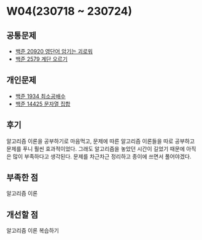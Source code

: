 # W04(230718 ~ 230724)

## 공통문제
- [백준 20920 영단어 암기는 괴로워](https://www.acmicpc.net/problem/20920)
- [백준 2579 계단 오르기](https://www.acmicpc.net/problem/2579)

## 개인문제
- [백준 1934 최소공배수](https://www.acmicpc.net/problem/1934)
- [백준 14425 문자열 집합](https://www.acmicpc.net/problem/14425)
<!-- - [백준 11478 서로 다른 부분 문자열의 개수](https://www.acmicpc.net/problem/11478) -->

## 후기
알고리즘 이론을 공부하기로 마음먹고, 문제에 따른 알고리즘 이론들을 따로 공부하고 문제를 푸니 훨씬 효과적이었다. 그래도 알고리즘을 놓았던 시간이 길었기 때문에 아직은 많이 부족하다고 생각된다. 문제를 차근차근 정리하고 종이에 쓰면서 풀어야겠다.

## 부족한 점
알고리즘 이론

## 개선할 점
알고리즘 이론 복습하기